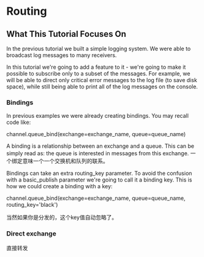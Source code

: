 # Routing
## What This Tutorial Focuses On
In the previous tutorial we built a simple logging system. We were able to broadcast log messages to many receivers.

In this tutorial we're going to add a feature to it - we're going to make it possible to subscribe only to a subset of the messages. For example, we will be able to direct only critical error messages to the log file (to save disk space), while still being able to print all of the log messages on the console.

### Bindings
In previous examples we were already creating bindings. You may recall code like:

channel.queue_bind(exchange=exchange_name,
                   queue=queue_name)

A binding is a relationship between an exchange and a queue. This can be simply read as: the queue is interested in messages from this exchange.
一个绑定意味一个一个交换机和队列的联系。

Bindings can take an extra routing_key parameter. To avoid the confusion with a basic_publish parameter we're going to call it a binding key. This is how we could create a binding with a key:

channel.queue_bind(exchange=exchange_name,
                   queue=queue_name,
                   routing_key='black')

当然如果你是分发的，这个key值自动忽略了。
### Direct exchange
直接转发
